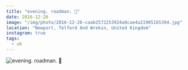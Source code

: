 ```yaml
---
title: "evening. roadman. 🌌"
date: 2016-12-26
image: "/img/photo/2016-12-26-caab2572253924a8cae4a21905165394.jpg"
location: "Newport, Telford And Wrekin, United Kingdom"
instagram: true
tags:
  - uk
---
```


![evening. roadman. 🌌](/img/photo/2016-12-26-caab2572253924a8cae4a21905165394.jpg)
